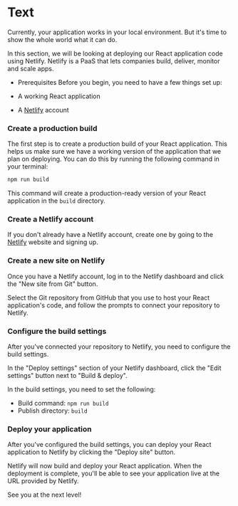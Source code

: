 # Text

Currently, your application works in your local environment. But it's time to show the whole world what it can do.

In this section, we will be looking at deploying our React application code using Netlify. Netlify is a PaaS that lets companies build, deliver, monitor and scale apps.

- Prerequisites
  Before you begin, you need to have a few things set up:

- A working React application
- A [Netlify](https://www.netlify.com/) account

### Create a production build

The first step is to create a production build of your React application. This helps us make sure we have a working version of the application that we plan on deploying. You can do this by running the following command in your terminal:

```bash
npm run build
```

This command will create a production-ready version of your React application in the `build` directory.

### Create a Netlify account

If you don't already have a Netlify account, create one by going to the [Netlify](https://www.netlify.com/) website and signing up.

### Create a new site on Netlify

Once you have a Netlify account, log in to the Netlify dashboard and click the "New site from Git" button.

Select the Git repository from GitHub that you use to host your React application's code, and follow the prompts to connect your repository to Netlify.

### Configure the build settings

After you've connected your repository to Netlify, you need to configure the build settings.

In the "Deploy settings" section of your Netlify dashboard, click the "Edit settings" button next to "Build & deploy".

In the build settings, you need to set the following:

- Build command: `npm run build`
- Publish directory: `build`

### Deploy your application

After you've configured the build settings, you can deploy your React application to Netlify by clicking the "Deploy site" button.

Netlify will now build and deploy your React application. When the deployment is complete, you'll be able to see your application live at the URL provided by Netlify.

See you at the next level!
